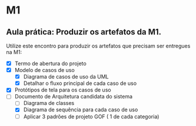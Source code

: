 # M1
## Aula prática: Produzir os artefatos da M1. 
Utilize este encontro para produzir os artefatos que precisam ser entregues na M1: 
- [x] Termo de abertura do projeto  
- [x] Modelo de casos de uso
  - [x] Diagrama de casos de uso da UML
  - [x] Detalhar o fluxo principal de cada caso de uso
- [x] Protótipos de tela para os casos de uso
- [ ] Documento de Arquitetura candidata do sistema
  - [ ] Diagrama de classes
  - [x] Diagrama de sequência para cada caso de uso
  - [ ] Aplicar 3 padrões de projeto GOF ( 1 de cada categoria)
